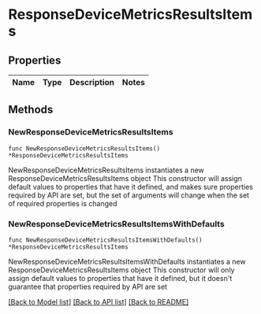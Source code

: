 # ResponseDeviceMetricsResultsItems

## Properties

Name | Type | Description | Notes
------------ | ------------- | ------------- | -------------

## Methods

### NewResponseDeviceMetricsResultsItems

`func NewResponseDeviceMetricsResultsItems() *ResponseDeviceMetricsResultsItems`

NewResponseDeviceMetricsResultsItems instantiates a new ResponseDeviceMetricsResultsItems object
This constructor will assign default values to properties that have it defined,
and makes sure properties required by API are set, but the set of arguments
will change when the set of required properties is changed

### NewResponseDeviceMetricsResultsItemsWithDefaults

`func NewResponseDeviceMetricsResultsItemsWithDefaults() *ResponseDeviceMetricsResultsItems`

NewResponseDeviceMetricsResultsItemsWithDefaults instantiates a new ResponseDeviceMetricsResultsItems object
This constructor will only assign default values to properties that have it defined,
but it doesn't guarantee that properties required by API are set


[[Back to Model list]](../README.md#documentation-for-models) [[Back to API list]](../README.md#documentation-for-api-endpoints) [[Back to README]](../README.md)


